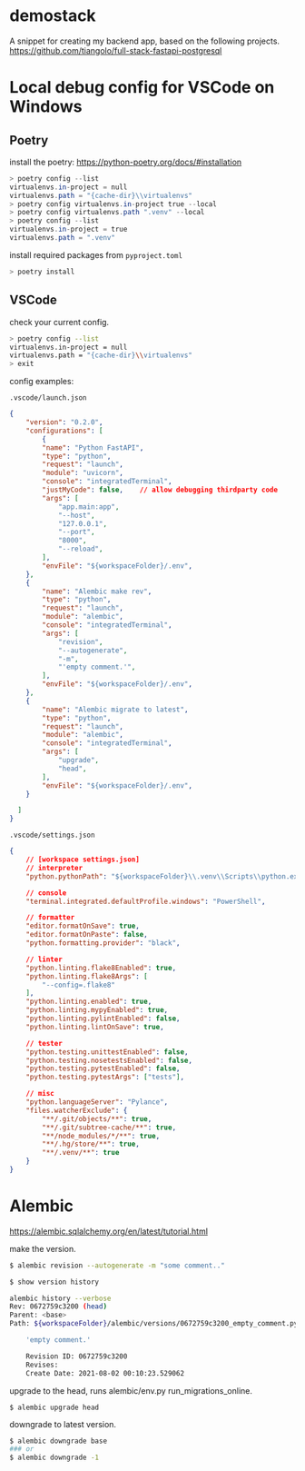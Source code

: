 # demostack

A snippet for creating my backend app, based on the following projects.
https://github.com/tiangolo/full-stack-fastapi-postgresql

# Local debug config for VSCode on Windows

## Poetry

install the poetry: https://python-poetry.org/docs/#installation

```powershell
> poetry config --list
virtualenvs.in-project = null
virtualenvs.path = "{cache-dir}\\virtualenvs"
> poetry config virtualenvs.in-project true --local
> poetry config virtualenvs.path ".venv" --local
> poetry config --list
virtualenvs.in-project = true
virtualenvs.path = ".venv"
```

install required packages from `pyproject.toml`

```powershell
> poetry install
```

## VSCode

check your current config.

```bash
> poetry config --list
virtualenvs.in-project = null
virtualenvs.path = "{cache-dir}\\virtualenvs"
> exit
```

config examples:

`.vscode/launch.json`

```json
{
    "version": "0.2.0",
    "configurations": [
        {
        "name": "Python FastAPI",
        "type": "python",
        "request": "launch",
        "module": "uvicorn",
        "console": "integratedTerminal",
        "justMyCode": false,    // allow debugging thirdparty code
        "args": [
            "app.main:app",
            "--host",
            "127.0.0.1",
            "--port",
            "8000",
            "--reload",
        ],
        "envFile": "${workspaceFolder}/.env",
    },
    {
        "name": "Alembic make rev",
        "type": "python",
        "request": "launch",
        "module": "alembic",
        "console": "integratedTerminal",
        "args": [
            "revision",
            "--autogenerate",
            "-m",
            "'empty comment.'",
        ],
        "envFile": "${workspaceFolder}/.env",
    },
    {
        "name": "Alembic migrate to latest",
        "type": "python",
        "request": "launch",
        "module": "alembic",
        "console": "integratedTerminal",
        "args": [
            "upgrade",
            "head",
        ],
        "envFile": "${workspaceFolder}/.env",
    }

  ]
}
```

`.vscode/settings.json`
```json
{
    // [workspace settings.json]
    // interpreter
    "python.pythonPath": "${workspaceFolder}\\.venv\\Scripts\\python.exe",

    // console
    "terminal.integrated.defaultProfile.windows": "PowerShell",

    // formatter
    "editor.formatOnSave": true,
    "editor.formatOnPaste": false,
    "python.formatting.provider": "black",

    // linter
    "python.linting.flake8Enabled": true,
    "python.linting.flake8Args": [
        "--config=.flake8"
    ],
    "python.linting.enabled": true,
    "python.linting.mypyEnabled": true,
    "python.linting.pylintEnabled": false,
    "python.linting.lintOnSave": true,

    // tester
    "python.testing.unittestEnabled": false,
    "python.testing.nosetestsEnabled": false,
    "python.testing.pytestEnabled": false,
    "python.testing.pytestArgs": ["tests"],

    // misc
    "python.languageServer": "Pylance",
    "files.watcherExclude": {
        "**/.git/objects/**": true,
        "**/.git/subtree-cache/**": true,
        "**/node_modules/*/**": true,
        "**/.hg/store/**": true,
        "**/.venv/**": true
    }
}
```


# Alembic

https://alembic.sqlalchemy.org/en/latest/tutorial.html

make the version.

```bash
$ alembic revision --autogenerate -m "some comment.."
```

```bash
$ show version history

alembic history --verbose
Rev: 0672759c3200 (head)
Parent: <base>
Path: ${workspaceFolder}/alembic/versions/0672759c3200_empty_comment.py

    'empty comment.'

    Revision ID: 0672759c3200
    Revises:
    Create Date: 2021-08-02 00:10:23.529062
```


upgrade to the head, runs alembic/env.py run_migrations_online.

`$ alembic upgrade head`

downgrade to latest version.

```bash
$ alembic downgrade base
### or
$ alembic downgrade -1
```
